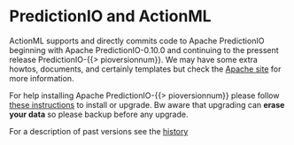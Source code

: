 # PredictionIO and ActionML

ActionML supports and directly commits code to Apache PredictionIO beginning with Apache PredictionIO-0.10.0 and continuing to the pressent release PredictionIO-{{> pioversionnum}}. We may have some extra howtos, documents, and certainly templates but check the [Apache site](http://predictionio.incubator.apache.org/) for more information.

For help installing Apache PredictionIO-{{> pioversionnum}} please follow [these instructions](/docs/install) to install or upgrade. Bw aware that upgrading can **erase your data** so please backup before any upgrade.

For a description of past versions see the [history](/docs/pio_versions)
